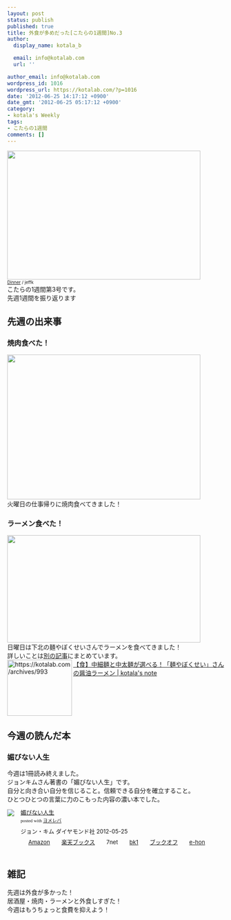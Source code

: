 ```yaml
---
layout: post
status: publish
published: true
title: 外食が多めだった[こたらの1週間]No.3
author:
  display_name: kotala_b

  email: info@kotalab.com
  url: ''

author_email: info@kotalab.com
wordpress_id: 1016
wordpress_url: https://kotalab.com/?p=1016
date: '2012-06-25 14:17:12 +0900'
date_gmt: '2012-06-25 05:17:12 +0900'
category:
- kotala's Weekly
tags:
- こたらの1週間
comments: []
---
```

<p><a href="https://kotalab.com/wp-content/uploads/weekly_120625_02.jpg" target="_blank"><img src="https://kotalab.com/wp-content/uploads/weekly_120625_02.jpg" alt="" title="weekly_120625_02" width="448" height="299" class="alignnone size-full wp-image-1027" /></a><br /><span style="font-size:10px;"><a href="https://www.flickr.com/photos/jeffk/62725240/" target="_blank">Dinner</a> / jeffk</span><br />
こたらの1週間第3号です。<br />
先週1週間を振り返ります<br />
<!--more--></p>
<h2>先週の出来事</h2>
<h3>焼肉食べた！</h3>
<p><a href="https://kotalab.com/wp-content/uploads/weekly_120625.jpg" target="_blank"><img src="https://kotalab.com/wp-content/uploads/weekly_120625.jpg" alt="" title="weekly_120625" width="448" height="336" class="alignnone size-full wp-image-1019" /></a><br />
火曜日の仕事帰りに焼肉食べてきました！</p>
<h3>ラーメン食べた！</h3>
<p><a href="https://kotalab.com/wp-content/uploads/ramen_120625_03.jpg" target="_blank"><img src="https://kotalab.com/wp-content/uploads/ramen_120625_03.jpg" alt="" title="ramen_120625_03" width="448" height="249" class="alignnone size-full wp-image-997" /></a><br />
日曜日は下北の麺やぼくせいさんでラーメンを食べてきました！<br />
詳しいことは<a href="https://kotalab.com/ramen-bokusei" title="【食】中細麺と中太麺が選べる！「麺やぼくせい」さんの醤油ラーメン" target="_blank">別の記事</a>にまとめています。<br />
<a href="https://kotalab.com/ramen-bokusei" target="_blank"><img title="【食】中細麺と中太麺が選べる！「麺やぼくせい」さんの醤油ラーメン | kotala's note" src="https://capture.heartrails.com/150x130?https://kotalab.com/ramen-bokusei" alt="https://kotalab.com/archives/993" width="150" height="130" align="left" /></a><a href="https://kotalab.com/ramen-bokusei" title="【食】中細麺と中太麺が選べる！「麺やぼくせい」さんの醤油ラーメン" target="_blank">【食】中細麺と中太麺が選べる！「麺やぼくせい」さんの醤油ラーメン | kotala's note</a><br style="clear:both;" /></p>
<h2>今週の読んだ本</h2>
<h3>媚びない人生</h3>
<p>今週は1冊読み終えました。<br />
ジョンキムさん著書の「媚びない人生」です。<br />
自分と向き合い自分を信じること。信頼できる自分を確立すること。<br />
ひとつひとつの言葉に力のこもった内容の濃い本でした。</p>
<div class="booklink-box" style="text-align:left;padding-bottom:20px;font-size:small;/zoom: 1;overflow: hidden;">
<div class="booklink-image" style="float:left;margin:0 15px 10px 0;"><a href="https://www.amazon.co.jp/exec/obidos/asin/4478017697/same-22/" name="booklink" rel="nofollow" target="_blank"><img src="https://images-fe.ssl-images-amazon.com/images/I/31MJqxfaoIL._SL160_.jpg" style="border: none;" /></a></div>
<div class="booklink-info" style="line-height:120%;/zoom: 1;overflow: hidden;">
<div class="booklink-name" style="margin-bottom:10px;line-height:120%"><a href="https://www.amazon.co.jp/exec/obidos/asin/4478017697/same-22/" rel="nofollow" name="booklink" target="_blank">媚びない人生</a>
<div class="booklink-powered-date" style="font-size:8pt;margin-top:5px;font-family:verdana;line-height:120%">posted with <a href="https://yomereba.com" target="_blank">ヨメレバ</a></div>
</div>
<div class="booklink-detail" style="margin-bottom:5px;">ジョン・キム ダイヤモンド社 2012-05-25    </div>
<div class="booklink-link2" style="margin-top:10px;">
<div class="shoplinkamazon" style="display:inline;margin-right:5px;background: url('https://img.yomereba.com/tam_y.gif') 0 0 no-repeat;padding: 2px 0 2px 18px;white-space: nowrap;"><a href="https://www.amazon.co.jp/exec/obidos/asin/4478017697/same-22/" rel="nofollow" target="_blank" title="アマゾン" >Amazon</a></div>
<div class="shoplinkrakuten" style="display:inline;margin-right:5px;background: url('https://img.yomereba.com/tam_y.gif') 0 -50px no-repeat;padding: 2px 0 2px 18px;white-space: nowrap;"><a href="https://hb.afl.rakuten.co.jp/hgc/0fa7afc8.bbfc196a.0fa7afc9.d56c38f1/?pc=http%3A%2F%2Fbooks.rakuten.co.jp%2Frb%2F11662683%2F%3Fscid%3Daf_ich_link_urltxt%26m%3Dhttp%3A%2F%2Fm.rakuten.co.jp%2Fev%2Fbook%2F" rel="nofollow" target="_blank" title="楽天ブックス" >楽天ブックス</a></div>
<div class="shoplinkseven" style="display:inline;margin-right:5px;background: url('https://img.yomereba.com/tam_y.gif') 0 -100px no-repeat;padding: 2px 0 2px 18px;white-space: nowrap;"><span class="removed_link" title="click.linksynergy.com/fs-bin/click?id=d2yYUp776R4&amp;subid=&amp;offerid=197738.1&amp;type=10&amp;tmpid=1787&amp;RD_PARM1=http%253A%252F%252Fwww.7netshopping.jp%252Fbooks%252Fsearch_result%252F%253Fctgy%253Dbooks%2526code%253D4478017697">7net</span></div>
<div class="shoplinkbk1" style="display:inline;margin-right:5px;background: url('https://img.yomereba.com/tam_y.gif') 0 -150px no-repeat;padding: 2px 0 2px 18px;white-space: nowrap;"><a href="https://ck.jp.ap.valuecommerce.com/servlet/referral?sid=2967684&pid=881104827&vc_url=http%3A%2F%2Fhonto.jp%2Fnetstore%2Fsearch_021_104478017697.html%3Fsrchf%3D1%26srchGnrNm%3D1" target="_blank" title="bk1" >bk1</a></div>
<div class="shoplinkbookoff" style="display:inline;margin-right:5px;background: url('https://img.yomereba.com/tam_y.gif') 0 -200px no-repeat;padding: 2px 0 2px 18px;white-space: nowrap;"><a href="https://click.linksynergy.com/fs-bin/click?id=d2yYUp776R4&subid=&offerid=169505.1&type=10&tmpid=3677&RD_PARM1=http%253A%252F%252Fwww.bookoffonline.co.jp%252Fdisplay%252FL001%252Cbg%253D12%252Cq%253D9784478017692" rel="nofollow" target="_blank" title="ブックオフオンライン" >ブックオフ</a></div>
<div class="shoplinkehon" style="display:inline;margin-right:5px;background: url('https://img.yomereba.com/tam_y.gif') 0 -250px no-repeat;padding: 2px 0 2px 18px;white-space: nowrap;"><a href="https://ck.jp.ap.valuecommerce.com/servlet/referral?sid=2967684&pid=881116635&vc_url=http%3A%2F%2Fwww.e-hon.ne.jp%2Fbec%2FSA%2FDetail%3FrefISBN%3D4478017697" target="_blank" title="e-hon" >e-hon</a></div>
</div>
</div>
</div>
<h2>雑記</h2>
<p>先週は外食が多かった！<br />
居酒屋・焼肉・ラーメンと外食しすぎた！<br />
今週はもうちょっと食費を抑えよう！</p>

